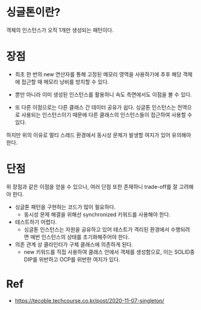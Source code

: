 # 싱글톤이란?
객체의 인스턴스가 오직 1개만 생성되는 패턴이다.

# 장점
- 최초 한 번의 new 연산자를 통해 고정된 메모리 영역을 사용하기에 추후 해당 객체에 접근할 때 메모리 낭비를 방지할 수 있다.

- 뿐만 아니라 이미 생성된 인스턴스를 활용하니 속도 측면에서도 이점을 볼 수 있다.

- 또 다른 이점으로는 다른 클래스 간 데이터 공유가 쉽다.
싱글톤 인스턴스는 전역으로 사용되는 인스턴스이기 때문에 다른 클래스의 인스턴스들이 접근하여 사용할 수 있다.

하지만 위의 이유로 멀티 스레드 환경에서 동시성 문제가 발생할 여지가 있어 유의해야 한다.

# 단점
위 장점과 같은 이점을 얻을 수 있으나, 여러 단점 또한 존재하니 trade-off를 잘 고려해야 한다.

- 싱글톤 패턴을 구현하는 코드가 많이 필요하다.
  - 동시성 문제 해결을 위해선 synchronized 키워드를 사용해야 한다.
- 테스트하기 어렵다.
  - 싱글톤 인스턴스는 자원을 공유하고 있어 테스트가 격리된 환경에서 수행되려면 매번 인스턴스의 상태를 초기화해주어야 한다.
- 의존 관계 상 클라인터가 구체 클래스에 의존하게 된다.
  - new 키워드를 직접 사용하여 클래스 안에서 객체를 생성함으로, 이는 SOLID중 DIP를 위반하고 OCP를 위반한 여지가 있다.

# Ref
- https://tecoble.techcourse.co.kr/post/2020-11-07-singleton/